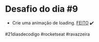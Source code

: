 # Desafio do dia #9

+ Crie uma animação de loading.  <a href="https://henriqueravazzi.github.io/desafio-21-rocketseat/dia-09/">FEITO</a> ✔️

#21diasdecodigo #rocketseat #ravazzeira
